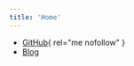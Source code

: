 ```yaml
---
title: 'Home'
---
```


<nav>

- [GitHub](https://github.com/Arnavion){ rel="me nofollow" }
- [Blog](/blog/)

</nav>
